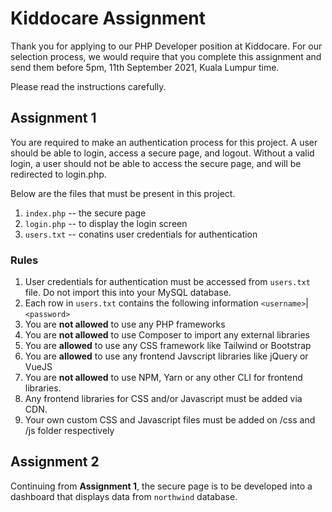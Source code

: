 # Kiddocare Assignment

Thank you for applying to our PHP Developer position at Kiddocare. For our selection process, we would require that you complete this assignment and send them before 5pm, 11th September 2021, Kuala Lumpur time.

Please read the instructions carefully.

## Assignment 1

You are required to make an authentication process for this project. A user should be able to login, access a secure page, and logout. Without a valid login, a user should not be able to access the secure page, and will be redirected to login.php.

Below are the files that must be present in this project.

1. `index.php` -- the secure page
2. `login.php` -- to display the login screen
3. `users.txt` -- conatins user credentials for authentication

### Rules

1. User credentials for authentication must be accessed from `users.txt` file. Do not import this into your MySQL database.
2. Each row in `users.txt` contains the following information `<username>`|`<password>`
3. You are **not allowed** to use any PHP frameworks
4. You are **not allowed** to use Composer to import any external libraries
5. You are **allowed** to use any CSS framework like Tailwind or Bootstrap
6. You are **allowed** to use any frontend Javscript libraries like jQuery or VueJS
7. You are **not allowed** to use NPM, Yarn or any other CLI for frontend libraries.
8. Any frontend libraries for CSS and/or Javascript must be added via CDN. 
9. Your own custom CSS and Javascript files must be added on /css and /js folder respectively

## Assignment 2

Continuing from **Assignment 1**, the secure page is to be developed into a dashboard that displays data from `northwind` database.
